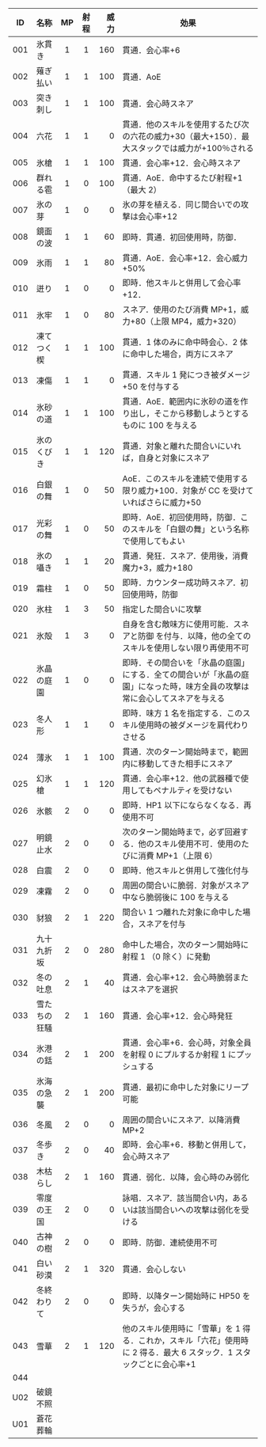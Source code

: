 | ID  | 名称         | MP  | 射程 | 威力 | 効果                                                                                                                       |
| :-: | :----------- | :-: | :--: | ---: | -------------------------------------------------------------------------------------------------------------------------- |
| 001 | 氷貫き       |  1  |  1   |  160 | 貫通．会心率+6                                                                                                             |
| 002 | 薙ぎ払い     |  1  |  1   |  100 | 貫通．AoE                                                                                                                  |
| 003 | 突き刺し     |  1  |  1   |  100 | 貫通．会心時スネア                                                                                                         |
| 004 | 六花         |  1  |  1   |    0 | 貫通．他のスキルを使用するたび次の六花の威力+30（最大+150）．最大スタックでは威力が+100％される                            |
| 005 | 氷槍         |  1  |  1   |  100 | 貫通．会心率+12．会心時スネア                                                                                              |
| 006 | 群れる雹     |  1  |  0   |  100 | 貫通．AoE．命中するたび射程+1（最大 2）                                                                                    |
| 007 | 氷の芽       |  1  |  0   |    0 | 氷の芽を植える．同じ間合いでの攻撃は会心率+12                                                                              |
| 008 | 鏡面の波     |  1  |  1   |   60 | 即時．貫通．初回使用時，防御．                                                                                             |
| 009 | 氷雨         |  1  |  1   |   80 | 貫通．AoE．会心率+12．会心威力+50%                                                                                         |
| 010 | 迸り         |  1  |  0   |    0 | 即時．他スキルと併用して会心率+12．                                                                                        |
| 011 | 氷牢         |  1  |  0   |   80 | スネア．使用のたび消費 MP+1，威力+80（上限 MP4，威力+320）                                                                 |
| 012 | 凍てつく楔   |  1  |  1   |  100 | 貫通．1 体のみに命中時会心．2 体に命中した場合，両方にスネア                                                               |
| 013 | 凍傷         |  1  |  1   |    0 | 貫通．スキル 1 発につき被ダメージ+50 を付与する                                                                            |
| 014 | 氷砂の道     |  1  |  1   |  100 | 貫通．AoE．範囲内に氷砂の道を作り出し，そこから移動しようとするものに 100 を与える                                         |
| 015 | 氷のくびき   |  1  |  1   |  120 | 貫通．対象と離れた間合いにいれば，自身と対象にスネア                                                                       |
| 016 | 白銀の舞     |  1  |  0   |   50 | AoE．このスキルを連続で使用する限り威力+100．対象が CC を受けていればさらに威力+50                                         |
| 017 | 光彩の舞     |  1  |  0   |   50 | 即時．AoE．初回使用時，防御．このスキルを「白銀の舞」という名称で使用してもよい                                            |
| 018 | 氷の囁き     |  1  |  1   |   20 | 貫通．発狂．スネア．使用後，消費魔力+3，威力+180                                                                           |
| 019 | 霜柱         |  1  |  0   |   50 | 即時．カウンター成功時スネア．初回使用時，防御                                                                             |
| 020 | 氷柱         |  1  |  3   |   50 | 指定した間合いに攻撃                                                                                                       |
| 021 | 氷殻         |  1  |  3   |    0 | 自身を含む敵味方に使用可能．スネアと防御 を付与．以降，他の全てのスキルを使用しない限り再使用不可                          |
| 022 | 氷晶の庭園   |  1  |  0   |    0 | 即時．その間合いを「氷晶の庭園」にする．全ての間合いが「氷晶の庭園」になった時，味方全員の攻撃は常に会心してスネアを与える |
| 023 | 冬人形       |  1  |  1   |    0 | 即時．味方 1 名を指定する．このスキル使用時の被ダメージを肩代わりさせる                                                    |
| 024 | 薄氷         |  1  |  1   |  100 | 貫通．次のターン開始時まで，範囲内に移動してきた相手にスネア                                                               |
| 025 | 幻氷槍       |  1  |  1   |  120 | 貫通．会心率+12．他の武器種で使用してもペナルティを受けない                                                                |
| 026 | 氷骸         |  2  |  0   |    0 | 即時．HP1 以下にならなくなる．再使用不可                                                                                   |
| 027 | 明鏡止水     |  2  |  0   |    0 | 次のターン開始時まで，必ず回避する．他のスキル使用不可．使用のたびに消費 MP+1（上限 6）                                    |
| 028 | 白震         |  2  |  0   |    0 | 即時．他スキルと併用して強化付与                                                                                           |
| 029 | 凍霧         |  2  |  0   |    0 | 周囲の間合いに脆弱．対象がスネア中なら脆弱後に 100 を与える                                                                |
| 030 | 豺狼         |  2  |  1   |  220 | 間合い 1 つ離れた対象に命中した場合，スネアを付与                                                                          |
| 031 | 九十九折坂   |  2  |  0   |  280 | 命中した場合，次のターン開始時に射程 1 （0 除く）に発動                                                                    |
| 032 | 冬の吐息     |  2  |  1   |   40 | 貫通．会心率+12．会心時脆弱またはスネアを選択                                                                              |
| 033 | 雪たちの狂騒 |  2  |  1   |  160 | 貫通．会心率+12．会心時発狂                                                                                                |
| 034 | 氷港の銛     |  2  |  1   |  200 | 貫通．会心率+6．会心時，対象全員を射程 0 にプルするか射程 1 にプッシュする                                                 |
| 035 | 氷海の急襲   |  2  |  1   |  200 | 貫通．最初に命中した対象にリープ可能                                                                                       |
| 036 | 冬風         |  2  |  0   |    0 | 周囲の間合いにスネア．以降消費 MP+2                                                                                        |
| 037 | 冬歩き       |  2  |  0   |   40 | 即時．会心率+6．移動と併用して，会心時スネア                                                                               |
| 038 | 木枯らし     |  2  |  1   |  160 | 貫通．弱化．以降，会心時のみ弱化                                                                                           |
| 039 | 零度の王国   |  2  |  0   |    0 | 詠唱．スネア．該当間合い内，あるいは該当間合いへの攻撃は弱化を受ける                                                       |
| 040 | 古神の樹     |  2  |  0   |    0 | 即時．防御．連続使用不可                                                                                                   |
| 041 | 白い砂漠     |  2  |  1   |  320 | 貫通．会心しない                                                                                                           |
| 042 | 冬終わりて   |  2  |  0   |    0 | 即時．以降ターン開始時に HP50 を失うが，会心する                                                                           |
| 043 | 雪華         |  2  |  1   |  120 | 他のスキル使用時に「雪華」を 1 得る．これか，スキル「六花」使用時に 2 得る．最大 6 スタック．1 スタックごとに会心率+1      |
| 044 |              |     |      |      |                                                                                                                            |
| U02 | 破鏡不照     |     |      |      |                                                                                                                            |
| U01 | 蒼花葬輪     |     |      |      |                                                                                                                            |
